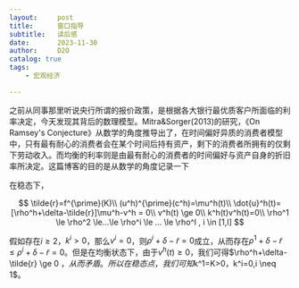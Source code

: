 ```yaml
---
layout:     post
title:      窗口指导
subtitle:   读后感
date:       2023-11-30
author:     D2O
catalog: true
tags:
    - 宏观经济

---
```


之前从同事那里听说央行所谓的报价政策，是根据各大银行最优质客户所面临的利率决定，今天发现其背后的数理模型。Mitra&Sorger(2013)的研究，《On Ramsey's Conjecture》从数学的角度推导出了，在时间偏好异质的消费者模型中，只有最有耐心的消费者会在某个时间后持有资产，剩下的消费者所拥有的仅剩下劳动收入。而均衡的利率则是由最有耐心的消费者的时间偏好与资产自身的折旧率所决定。这篇博客的目的是从数学的角度记录一下

在稳态下，

$$
\tilde{r}=f^{\prime}(K)\\
(u^h)^{\prime}(c^h)=\mu^h(t)\\
\dot{u}^h(t)=[\rho^h+\delta-\tilde{r}]\mu^h-v^h = 0\\
v^h(t) \ge 0\\
k^h(t)v^h(t)=0\\
\rho^1 \le \rho^2 \le...\le \rho^i \le ... \le \rho^I , i \in [1,I]
$$

假如存在$i \ge 2$，$k^i >0$，那么$v^i=0$，则$\rho^i+\delta-\tilde{r}=0$成立，从而存在$\rho^1+\delta-\tilde{r}\le \rho^i+\delta-\tilde{r}=0$。但是在均衡状态下，由于$v^h(t) \ge 0$，我们可得$\rho^h+\delta-\tilde{r} \ge 0 $，从而矛盾。所以在稳态点，我们可知$k^1=K>0$，$k^i=0,i \neq 1$。
